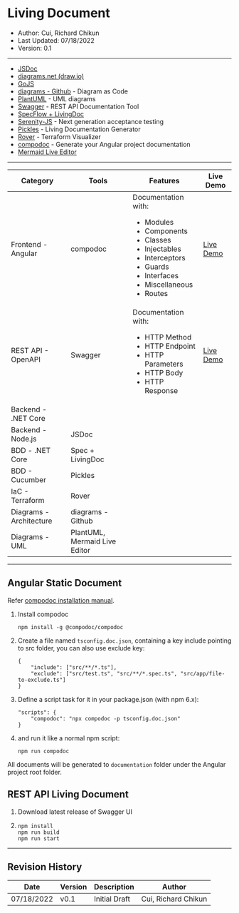 # Living Document

* Author: Cui, Richard Chikun
* Last Updated: 07/18/2022
* Version: 0.1

---

* [JSDoc](https://jsdoc.app/)
* [diagrams.net (draw.io)](https://www.diagrams.net/)
* [GoJS](https://gojs.net/)
* [diagrams - Github](https://github.com/mingrammer/diagrams) - Diagram as Code
* [PlantUML](https://plantuml.com/) - UML diagrams
* [Swagger](https://swagger.io/tools/swagger-ui/) - REST API Documentation Tool
* [SpecFlow + LivingDoc](https://docs.specflow.org/projects/specflow-livingdoc)
* [Serenity-JS](https://serenity-js.org/) - Next generation acceptance testing
* [Pickles](https://www.picklesdoc.com/) - Living Documentation Generator
* [Rover](https://github.com/im2nguyen/rover) - Terraform Visualizer
* [compodoc](https://compodoc.app/) - Generate your Angular project documentation
* [Mermaid Live Editor](https://mermaid.live/)

---

|Category|Tools|Features|Live Demo|
|-|-|-|-|
|Frontend - Angular|compodoc|Documentation with:<ul><li>Modules</li><li>Components</li><li>Classes</li><li>Injectables</li><li>Interceptors</li><li>Guards</li><li>Interfaces</li><li>Miscellaneous</li><li>Routes</li></ul>|[Live Demo](https://compodoc.github.io/compodoc-demo-todomvc-angular/)|
|REST API - OpenAPI|Swagger|Documentation with:<ul><li>HTTP Method</li><li>HTTP Endpoint</li><li>HTTP Parameters</li><li>HTTP Body</li><li>HTTP Response</li></ul>|[Live Demo](https://petstore.swagger.io/)|
|Backend - .NET Core||
|Backend - Node.js|JSDoc||
|BDD - .NET Core|Spec + LivingDoc||
|BDD - Cucumber|Pickles||
|IaC - Terraform|Rover||
|Diagrams - Architecture|diagrams - Github||
|Diagrams - UML|PlantUML, Mermaid Live Editor||

---

## Angular Static Document

Refer [compodoc installation manual](https://compodoc.app/guides/installation.html).


1. Install compodoc
    ```
    npm install -g @compodoc/compodoc
    ```
2. Create a file named `tsconfig.doc.json`, containing a key include pointing to src folder, you can also use exclude key:
    ```
    {
        "include": ["src/**/*.ts"],
        "exclude": ["src/test.ts", "src/**/*.spec.ts", "src/app/file-to-exclude.ts"]
    }
    ```
3. Define a script task for it in your package.json (with npm 6.x):
    ```
    "scripts": {
        "compodoc": "npx compodoc -p tsconfig.doc.json"
    }
    ```
4. and run it like a normal npm script:
    ```
    npm run compodoc
    ```

All documents will be generated to `documentation` folder under the Angular project root folder.

## REST API Living Document

1. Download latest release of Swagger UI
2. 
    ```
    npm install
    npm run build
    npm run start
    ```

---

## Revision History

|Date|Version|Description|Author|
|-|-|-|-|
|07/18/2022|v0.1|Initial Draft|Cui, Richard Chikun|